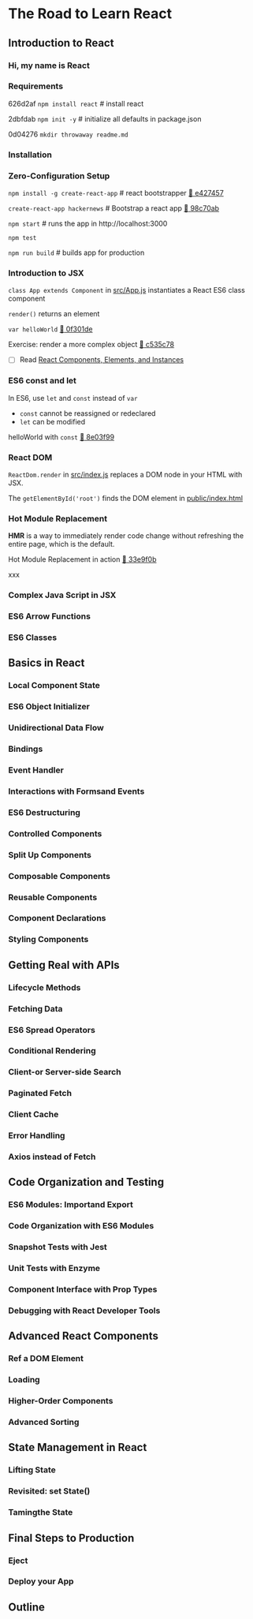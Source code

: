 # The Road to Learn React

## Introduction to React 

### Hi, my name is React

### Requirements

626d2af `npm install react` # install react

2dbfdab `npm init -y` # initialize all defaults in package.json

0d04276 `mkdir throwaway readme.md`

### Installation

### Zero-Configuration Setup

`npm install -g create-react-app` # react bootstrapper [:ship: e427457](https://github.com/arafatm/learn_road_to_learn_react/commit/e427457) 

`create-react-app hackernews` # Bootstrap a react app [:ship: 98c70ab](https://github.com/arafatm/learn_road_to_learn_react/commit/98c70ab) 

`npm start` # runs the app in http://localhost:3000

`npm test`

`npm run build` # builds app for production

### Introduction to JSX

`class App extends Component` in
[src/App.js](https://github.com/arafatm/learn_road_to_learn_react/blob/98c70abb8e6b60d2132989fb2e7c0f14bfef38c0/hackernews/src/App.js#L5)
instantiates a React ES6 class component

`render()` returns an element

`var helloWorld` [:ship: 0f301de](https://github.com/arafatm/learn_road_to_learn_react/commit/0f301de)

Exercise: render a more complex object [:ship: c535c78](https://github.com/arafatm/learn_road_to_learn_react/commit/c535c78)

- [ ] Read [React Components, Elements, and Instances](https://reactjs.org/blog/2015/12/18/react-components-elements-and-instances.html)

### ES6 const and let

In ES6, use `let` and `const` instead of `var` 
- `const` cannot be reassigned or redeclared
- `let` can be modified

helloWorld with `const` [:ship: 8e03f99](https://github.com/arafatm/learn_road_to_learn_react/commit/8e03f99)

### React DOM

`ReactDom.render` in [src/index.js](https://github.com/arafatm/learn_road_to_learn_react/blob/master/hackernews/src/index.js#L7)
replaces a DOM node in your HTML with JSX.

The `getElementById('root')` finds the DOM element in [public/index.html](https://github.com/arafatm/learn_road_to_learn_react/blob/master/hackernews/public/index.html#L29)

### Hot Module Replacement

**HMR** is a way to immediately render code change without refreshing the entire page, which is the default.

Hot Module Replacement in action [:ship: 33e9f0b](https://github.com/arafatm/learn_road_to_learn_react/commit/33e9f0b)

xxx
### Complex Java Script in JSX
### ES6 Arrow Functions 
### ES6 Classes 

## Basics in React

### Local Component State 
### ES6 Object Initializer 
### Unidirectional Data Flow
### Bindings
### Event Handler
### Interactions with Formsand Events 
### ES6 Destructuring 
### Controlled Components
### Split Up Components 
### Composable Components
### Reusable Components
### Component Declarations 
### Styling Components

## Getting Real with APIs 

### Lifecycle Methods 
### Fetching Data
### ES6 Spread Operators 
### Conditional Rendering 
### Client-or Server-side Search
### Paginated Fetch
### Client Cache 
### Error Handling 
### Axios instead of Fetch 

## Code Organization and Testing 

### ES6 Modules: Importand Export 
### Code Organization with ES6 Modules 
### Snapshot Tests with Jest 
### Unit Tests with Enzyme 
### Component Interface with Prop Types 
### Debugging with React Developer Tools 

## Advanced React Components 

### Ref a DOM Element 
### Loading 
### Higher-Order Components 
### Advanced Sorting 

## State Management in React 

### Lifting State 
### Revisited: set State() 
### Tamingthe State 

## Final Steps to Production 

### Eject 
### Deploy your App 

## Outline 
